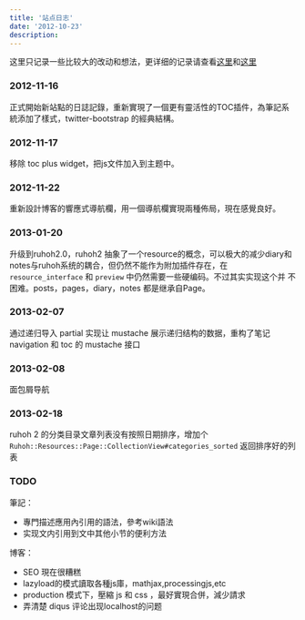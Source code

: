 ```yaml
---
title: '站点日志'
date: '2012-10-23'
description:
---
```


这里只记录一些比较大的改动和想法，更详细的记录请查看[这里](https://github.com/douo/douo.ruhoh.com/commits/master)和[这里](https://github.com/douo/ruhoh.rb/commits/2.0plus)

### 2012-11-16

正式開始新站點的日誌記錄，重新實現了一個更有靈活性的TOC插件，為筆記系統添加了樣式，twitter-bootstrap 的經典結構。

### 2012-11-17

移除 toc plus widget，把js文件加入到主题中。

### 2012-11-22

重新設計博客的響應式導航欄，用一個導航欄實現兩種佈局，現在感覺良好。

### 2013-01-20

升级到ruhoh2.0，ruhoh2 抽象了一个resource的概念，可以极大的减少diary和
notes与ruhoh系统的耦合，但仍然不能作为附加插件存在，在 `resource_interface` 和 `preview` 中仍然需要一些硬编码。不过其实实现这个并
不困难。posts，pages，diary，notes 都是继承自Page。

### 2013-02-07

通过递归导入 partial 实现让 mustache 展示递归结构的数据，重构了笔记 navigation 和 toc 的 mustache 接口

### 2013-02-08

面包屑导航

### 2013-02-18

ruhoh 2 的分类目录文章列表没有按照日期排序，增加个`Ruhoh::Resources::Page::CollectionView#categories_sorted` 返回排序好的列表

### TODO

筆記：

- 專門描述應用內引用的語法，參考wiki語法
- 实现文内引用到文中其他小节的便利方法

博客：

- SEO 現在很糟糕
- lazyload的模式讀取各種js庫，mathjax,processingjs,etc
- production 模式下，壓縮 js 和 css ，最好實現合併，減少請求
- 弄清楚 diqus 评论出现localhost的问题
